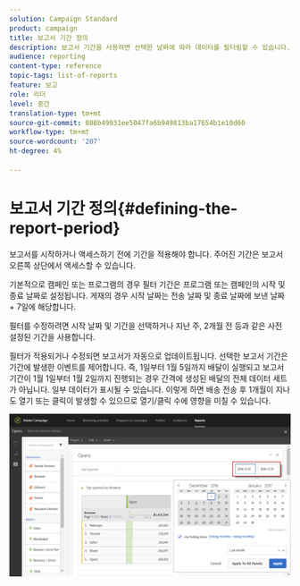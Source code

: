 ```yaml
---
solution: Campaign Standard
product: campaign
title: 보고서 기간 정의
description: 보고서 기간을 사용하면 선택한 날짜에 따라 데이터를 필터링할 수 있습니다.
audience: reporting
content-type: reference
topic-tags: list-of-reports
feature: 보고
role: 리더
level: 중간
translation-type: tm+mt
source-git-commit: 088b49931ee5047fa6b949813ba17654b1e10d60
workflow-type: tm+mt
source-wordcount: '207'
ht-degree: 4%

---
```



# 보고서 기간 정의{#defining-the-report-period}

보고서를 시작하거나 액세스하기 전에 기간을 적용해야 합니다. 주어진 기간은 보고서 오른쪽 상단에서 액세스할 수 있습니다.

기본적으로 캠페인 또는 프로그램의 경우 필터 기간은 프로그램 또는 캠페인의 시작 및 종료 날짜로 설정됩니다. 게재의 경우 시작 날짜는 전송 날짜 및 종료 날짜에 보낸 날짜 + 7일에 해당합니다.

필터를 수정하려면 시작 날짜 및 기간을 선택하거나 지난 주, 2개월 전 등과 같은 사전 설정된 기간을 사용합니다.

필터가 적용되거나 수정되면 보고서가 자동으로 업데이트됩니다. 선택한 보고서 기간은 기간에 발생한 이벤트를 제어합니다. 즉, 1일부터 1월 5일까지 배달이 실행되고 보고서 기간이 1월 1일부터 1월 2일까지 진행되는 경우 간격에 생성된 배달의 전체 데이터 세트가 아닙니다. 일부 데이터가 표시될 수 있습니다. 이렇게 하면 배송 전송 후 1개월이 지나도 열기 또는 클릭이 발생할 수 있으므로 열기/클릭 수에 영향을 미칠 수 있습니다.

![](assets/campaign_reports_5.png)
